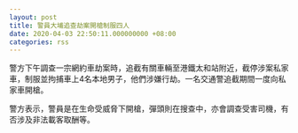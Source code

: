 ```yaml
---
layout: post
title: 警員大埔追查劫案開槍制服四人
date: 2020-04-03 22:50:11.000000000 +08:00
categories: rss
---
```


警方下午調查一宗網約車劫案時，追截有關車輛至港鐵太和站附近，截停涉案私家車，制服並拘捕車上4名本地男子，他們涉嫌行劫。一名交通警追截期間一度向私家車開槍。

警方表示，警員是在生命受威脅下開槍，彈頭則在搜查中，亦會調查受害司機，有否涉及非法載客取酬等。
